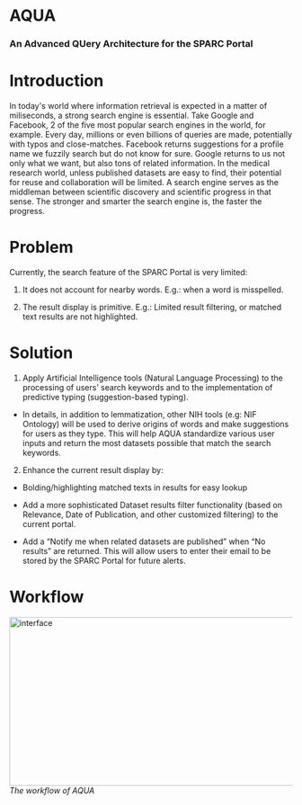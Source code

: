# AQUA
### An Advanced QUery Architecture for the SPARC Portal

# Introduction

In today's world where information retrieval is expected in a matter of miliseconds, a strong search engine is essential. Take Google and Facebook, 2 of the five most popular search engines in the world, for example. Every day, millions or even billions of queries are made, potentially with typos and close-matches. Facebook returns suggestions for a profile name we fuzzily search but do not know for sure. Google returns to us not only what we want, but also tons of related information. In the medical research world, unless published datasets are easy to find, their potential for reuse and collaboration will be limited. A search engine serves as the middleman between scientific discovery and scientific progress in that sense. The stronger and smarter the search engine is, the faster the progress.

# Problem

Currently, the search feature of the SPARC Portal is very limited: 

1) It does not account for nearby words. E.g.: when a word is misspelled.

2) The result display is primitive. E.g.: Limited result filtering, or matched text results are not highlighted.

# Solution

1) Apply Artificial Intelligence tools (Natural Language Processing) to the processing of users’ search keywords and to the implementation of predictive typing (suggestion-based typing). 

- In details, in addition to lemmatization, other NIH tools (e.g: NIF Ontology) will be used to derive origins of words and make suggestions for users as they type. This will help AQUA standardize various user inputs and return the most datasets possible that match the search keywords.

2) Enhance the current result display by:

- Bolding/highlighting matched texts in results for easy lookup

- Add a more sophisticated Dataset results filter functionality (based on Relevance, Date of Publication, and other customized filtering) to the current portal.

- Add a “Notify me when related datasets are published” when “No results” are returned. This will allow users to enter their email to be stored by the SPARC Portal for future alerts. 

# Workflow 



<p align="left">
  <img src="https://github.com/SPARC-FAIR-Codeathon/aqua/raw/main/src/assets/images/workflow.JPG" alt="interface" width="600" height="300"> 
  <br/> 
  <i> The workflow of AQUA </i>
  </img>
</p>


